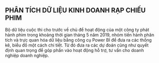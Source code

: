 ## PHÂN TÍCH DỮ LIỆU KINH DOANH RẠP CHIẾU PHIM
Bộ dữ liệu cuộc thi cho trước về chủ để hoạt động của một công ty phát hành phim trong khoảng thời gian tháng 5 năm 2019, nhóm tiến hành phân tích và trực quan hóa dữ liệu bằng công cụ Power BI để đưa ra các thống kê, biểu đồ một cách chi tiết. Từ đó đưa ra các dự đoán cũng như quyết định quan trọng để góp phần vào hoạt động hỗ trợ, tư vấn cho doanh nghiệp doanh nghiệp.

